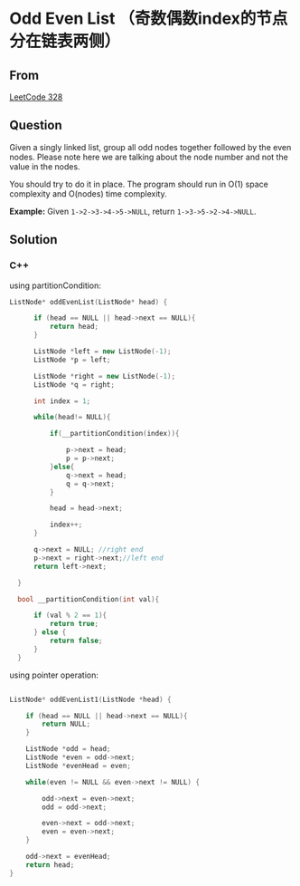 # Odd Even List （奇数偶数index的节点分在链表两侧）   



## From

[LeetCode 328](https://leetcode.com/problems/odd-even-linked-list/description/)





## Question



Given a singly linked list, group all odd nodes together followed by the even nodes. Please note here we are talking about the node number and not the value in the nodes.

You should try to do it in place. The program should run in O(1) space complexity and O(nodes) time complexity.

**Example:**
Given `1->2->3->4->5->NULL`,
return `1->3->5->2->4->NULL`.



## Solution  

### C++



using partitionCondition:

```c++
ListNode* oddEvenList(ListNode* head) {

      if (head == NULL || head->next == NULL){
          return head;
      }

      ListNode *left = new ListNode(-1);
      ListNode *p = left;

      ListNode *right = new ListNode(-1);
      ListNode *q = right;

      int index = 1;

      while(head!= NULL){

          if(__partitionCondition(index)){

              p->next = head;
              p = p->next;
          }else{
              q->next = head;
              q = q->next;
          }

          head = head->next;

          index++;
      }

      q->next = NULL; //right end
      p->next = right->next;//left end
      return left->next;

  }

  bool __partitionCondition(int val){

      if (val % 2 == 1){
          return true;
      } else {
          return false;
      }
  }

```



using pointer operation:

```c++

ListNode* oddEvenList1(ListNode *head) {

    if (head == NULL || head->next == NULL){
        return NULL;
    }

    ListNode *odd = head;
    ListNode *even = odd->next;
    ListNode *evenHead = even;

    while(even != NULL && even->next != NULL) {

        odd->next = even->next;
        odd = odd->next;

        even->next = odd->next;
        even = even->next;
    }

    odd->next = evenHead;
    return head;
}
```

